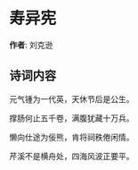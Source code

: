 # 寿异宪

**作者**: 刘克逊

## 诗词内容

元气锺为一代英，天休节后是公生。

撑肠何止五千卷，满腹犹藏十万兵。

懒向仕途为佞熊，肯将祠秩倦闲情。

芹溪不是横舟处，四海风波正要平。

